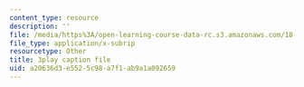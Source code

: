 ```yaml
---
content_type: resource
description: ''
file: /media/https%3A/open-learning-course-data-rc.s3.amazonaws.com/18-06sc-linear-algebra-fall-2011/a20636d3e5525c98a7f1ab9a1a092659_srxexLishgY.vtt
file_type: application/x-subrip
resourcetype: Other
title: 3play caption file
uid: a20636d3-e552-5c98-a7f1-ab9a1a092659
---
```

